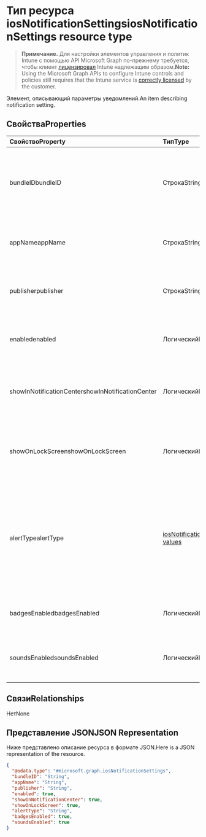 # <a name="iosnotificationsettings-resource-type"></a><span data-ttu-id="88316-101">Тип ресурса iosNotificationSettings</span><span class="sxs-lookup"><span data-stu-id="88316-101">iosNotificationSettings resource type</span></span>

> <span data-ttu-id="88316-102">**Примечание.** Для настройки элементов управления и политик Intune с помощью API Microsoft Graph по-прежнему требуется, чтобы клиент [лицензировал](https://go.microsoft.com/fwlink/?linkid=839381) Intune надлежащим образом.</span><span class="sxs-lookup"><span data-stu-id="88316-102">**Note:** Using the Microsoft Graph APIs to configure Intune controls and policies still requires that the Intune service is [correctly licensed](https://go.microsoft.com/fwlink/?linkid=839381) by the customer.</span></span>

<span data-ttu-id="88316-103">Элемент, описывающий параметры уведомлений.</span><span class="sxs-lookup"><span data-stu-id="88316-103">An item describing notification setting.</span></span>
## <a name="properties"></a><span data-ttu-id="88316-104">Свойства</span><span class="sxs-lookup"><span data-stu-id="88316-104">Properties</span></span>
|<span data-ttu-id="88316-105">Свойство</span><span class="sxs-lookup"><span data-stu-id="88316-105">Property</span></span>|<span data-ttu-id="88316-106">Тип</span><span class="sxs-lookup"><span data-stu-id="88316-106">Type</span></span>|<span data-ttu-id="88316-107">Описание</span><span class="sxs-lookup"><span data-stu-id="88316-107">Description</span></span>|
|:---|:---|:---|
|<span data-ttu-id="88316-108">bundleID</span><span class="sxs-lookup"><span data-stu-id="88316-108">bundleID</span></span>|<span data-ttu-id="88316-109">Строка</span><span class="sxs-lookup"><span data-stu-id="88316-109">String</span></span>|<span data-ttu-id="88316-110">Идентификатор пакета для приложения, к которому необходимо применить эти параметры уведомлений.</span><span class="sxs-lookup"><span data-stu-id="88316-110">Bundle id of app to which to apply these notification settings.</span></span>|
|<span data-ttu-id="88316-111">appName</span><span class="sxs-lookup"><span data-stu-id="88316-111">appName</span></span>|<span data-ttu-id="88316-112">Строка</span><span class="sxs-lookup"><span data-stu-id="88316-112">String</span></span>|<span data-ttu-id="88316-113">Имя приложения, которое нужно связать со свойством bundleID.</span><span class="sxs-lookup"><span data-stu-id="88316-113">Application name to be associated with the bundleID.</span></span>|
|<span data-ttu-id="88316-114">publisher</span><span class="sxs-lookup"><span data-stu-id="88316-114">publisher</span></span>|<span data-ttu-id="88316-115">Строка</span><span class="sxs-lookup"><span data-stu-id="88316-115">String</span></span>|<span data-ttu-id="88316-116">Издатель, которого нужно связать со свойством bundleID.</span><span class="sxs-lookup"><span data-stu-id="88316-116">Publisher to be associated with the bundleID.</span></span>|
|<span data-ttu-id="88316-117">enabled</span><span class="sxs-lookup"><span data-stu-id="88316-117">enabled</span></span>|<span data-ttu-id="88316-118">Логический</span><span class="sxs-lookup"><span data-stu-id="88316-118">Boolean</span></span>|<span data-ttu-id="88316-119">Указывает, разрешены ли уведомления для этого приложения.</span><span class="sxs-lookup"><span data-stu-id="88316-119">Indicates whether notifications are allowed for this app.</span></span>|
|<span data-ttu-id="88316-120">showInNotificationCenter</span><span class="sxs-lookup"><span data-stu-id="88316-120">showInNotificationCenter</span></span>|<span data-ttu-id="88316-121">Логический</span><span class="sxs-lookup"><span data-stu-id="88316-121">Boolean</span></span>|<span data-ttu-id="88316-122">Указывает, можно ли отображать уведомления в центре уведомлений.</span><span class="sxs-lookup"><span data-stu-id="88316-122">Indicates whether notifications can be shown in notification center.</span></span>|
|<span data-ttu-id="88316-123">showOnLockScreen</span><span class="sxs-lookup"><span data-stu-id="88316-123">showOnLockScreen</span></span>|<span data-ttu-id="88316-124">Логический</span><span class="sxs-lookup"><span data-stu-id="88316-124">Boolean</span></span>|<span data-ttu-id="88316-125">Указывает, можно ли отображать уведомления на экране блокировки.</span><span class="sxs-lookup"><span data-stu-id="88316-125">Indicates whether notifications can be shown on the lock screen.</span></span>|
|<span data-ttu-id="88316-126">alertType</span><span class="sxs-lookup"><span data-stu-id="88316-126">alertType</span></span>|[<span data-ttu-id="88316-127">iosNotificationAlertType</span><span class="sxs-lookup"><span data-stu-id="88316-127">iosNotificationAlertType values</span></span>](../resources/intune_deviceconfig_iosnotificationalerttype.md)|<span data-ttu-id="88316-128">Определяет тип оповещения для уведомлений, связанных с этим приложением.</span><span class="sxs-lookup"><span data-stu-id="88316-128">Indicates the type of alert for notifications for this app.</span></span> <span data-ttu-id="88316-129">Возможные значения: `deviceDefault`, `banner`, `modal`, `none`.</span><span class="sxs-lookup"><span data-stu-id="88316-129">The possible values are `deviceDefault`, `banner`, `modal`, `none`, , , , , , , , or .</span></span>|
|<span data-ttu-id="88316-130">badgesEnabled</span><span class="sxs-lookup"><span data-stu-id="88316-130">badgesEnabled</span></span>|<span data-ttu-id="88316-131">Логический</span><span class="sxs-lookup"><span data-stu-id="88316-131">Boolean</span></span>|<span data-ttu-id="88316-132">Указывает, разрешены ли эмблемы для этого приложения.</span><span class="sxs-lookup"><span data-stu-id="88316-132">Indicates whether badges are allowed for this app.</span></span>|
|<span data-ttu-id="88316-133">soundsEnabled</span><span class="sxs-lookup"><span data-stu-id="88316-133">soundsEnabled</span></span>|<span data-ttu-id="88316-134">Логический</span><span class="sxs-lookup"><span data-stu-id="88316-134">Boolean</span></span>|<span data-ttu-id="88316-135">Указывает, разрешены ли звуковые сигналы для этого приложения.</span><span class="sxs-lookup"><span data-stu-id="88316-135">Indicates whether sounds are allowed for this app.</span></span>|

## <a name="relationships"></a><span data-ttu-id="88316-136">Связи</span><span class="sxs-lookup"><span data-stu-id="88316-136">Relationships</span></span>
<span data-ttu-id="88316-137">Нет</span><span class="sxs-lookup"><span data-stu-id="88316-137">None</span></span>
## <a name="json-representation"></a><span data-ttu-id="88316-138">Представление JSON</span><span class="sxs-lookup"><span data-stu-id="88316-138">JSON Representation</span></span>
<span data-ttu-id="88316-139">Ниже представлено описание ресурса в формате JSON.</span><span class="sxs-lookup"><span data-stu-id="88316-139">Here is a JSON representation of the resource.</span></span>
<!--{
  "blockType": "resource",
  "@odata.type": "microsoft.graph.iosNotificationSettings"
}-->
``` json
{
  "@odata.type": "#microsoft.graph.iosNotificationSettings",
  "bundleID": "String",
  "appName": "String",
  "publisher": "String",
  "enabled": true,
  "showInNotificationCenter": true,
  "showOnLockScreen": true,
  "alertType": "String",
  "badgesEnabled": true,
  "soundsEnabled": true
}
```



